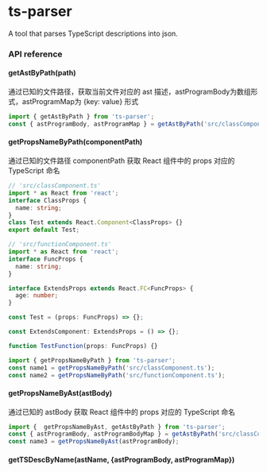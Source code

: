 # ts-parser

A tool that parses TypeScript descriptions into json.

### API reference

#### getAstByPath(path)
 
通过已知的文件路径，获取当前文件对应的 ast 描述，astProgramBody为数组形式，astProgramMap为 {key: value} 形式

```typescript
import { getAstByPath } from 'ts-parser';
const { astProgramBody, astProgramMap } = getAstByPath('src/classComponent.ts');

```

#### getPropsNameByPath(componentPath)

通过已知的文件路径 componentPath 获取 React 组件中的 props 对应的 TypeScript 命名

```typescript
// 'src/classComponent.ts'
import * as React from 'react';
interface ClassProps {
  name: string;
}
class Test extends React.Component<ClassProps> {}
export default Test;
```

```typescript
// 'src/functionComponent.ts'
import * as React from 'react';
interface FuncProps {
  name: string;
}

interface ExtendsProps extends React.FC<FuncProps> {
  age: number;
}

const Test = (props: FuncProps) => {};

const ExtendsComponent: ExtendsProps = () => {};

function TestFunction(props: FuncProps) {}
```

```typescript
import { getPropsNameByPath } from 'ts-parser';
const name1 = getPropsNameByPath('src/classComponent.ts');
const name2 = getPropsNameByPath('src/functionComponent.ts');
```

#### getPropsNameByAst(astBody)

通过已知的 astBody 获取 React 组件中的 props 对应的 TypeScript 命名

```typescript
import {  getPropsNameByAst, getAstByPath } from 'ts-parser';
const { astProgramBody, astProgramBodyMap } = getAstByPath('src/classComponent.ts');
const name3 = getPropsNameByAst(astProgramBody);
```

#### getTSDescByName(astName, {astProgramBody, astProgramMap})
